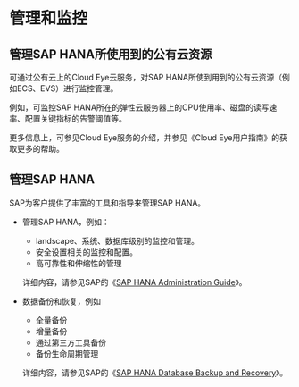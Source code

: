 # 管理和监控<a name="saphana_02_0054"></a>

## 管理SAP HANA所使用到的公有云资源<a name="zh-cn_topic_0063233332_section8782220781"></a>

可通过公有云上的Cloud Eye云服务，对SAP HANA所使到用到的公有云资源（例如ECS、EVS）进行监控管理。

例如，可监控SAP HANA所在的弹性云服务器上的CPU使用率、磁盘的读写速率、配置关键指标的告警阈值等。

更多信息上，可参见Cloud Eye服务的介绍，并参见《Cloud Eye用户指南》的获取更多的帮助。

## 管理SAP HANA<a name="zh-cn_topic_0063233332_section7590161571113"></a>

SAP为客户提供了丰富的工具和指导来管理SAP HANA。

-   管理SAP HANA，例如：

    -   landscape、系统、数据库级别的监控和管理。
    -   安全设置相关的监控和配置。
    -   高可靠性和伸缩性的管理

    详细内容，请参见SAP的《[SAP HANA Administration Guide](https://help.sap.com/viewer/6b94445c94ae495c83a19646e7c3fd56/2.0.01/en-US)》。

-   数据备份和恢复，例如

    -   全量备份
    -   增量备份
    -   通过第三方工具备份
    -   备份生命周期管理

    详细内容，请参见SAP的《[SAP HANA Database Backup and Recovery](https://help.sap.com/viewer/6b94445c94ae495c83a19646e7c3fd56/2.0.01/en-US/c4663eabbb571014923a90c70cec566c.html)》。


